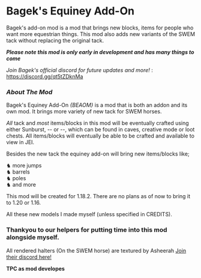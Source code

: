 # Bagek's Equiney Add-On
Bagek's add-on mod is a mod that brings new blocks, items for people who want more equestrian things. This mod also adds new variants of the SWEM tack without replacing the original tack.

***Please note this mod is only early in development and has many things to come***

*Join Bagek's official discord for future updates and more!* : https://discord.gg/qt5tZDknMa

### ***About The Mod***
Bagek's Equiney Add-On *{BEAOM}* is a mod that is both an addon and its own mod. It brings more variety of new tack for SWEM horses. 

*All* tack and *most* items/blocks in this mod will be eventually crafted using either Sunburst, -- or --, which can be found in caves, creative mode or loot chests.
All items/blocks will eventually be able to be crafted and available to view in JEI.

Besides the new tack the equiney add-on will bring new items/blocks like;

♞ more jumps  
♞ barrels  
♞ poles  
♞ and more

This mod will be created for 1.18.2. There are no plans as of now to bring it to 1.20 or 1.16.

All these new models I made myself (unless specified in CREDITS).

### Thankyou to our helpers for putting time into this mod alongside myself.

All rendered halters (On the SWEM horse) are textured by Asheerah [Join their discord here!](https://discord.gg/qb3Xu4nJkz)


**TPC as mod developes**